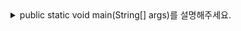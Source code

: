<details>
<summary>public static void main(String[] args)를 설명해주세요.</summary>
<br/>

- main <br/>
    JVM는 main이라는 이름이 붙은 메서드를 찾아 프로그램을 시작하도록 설계가 되어 있습니다.

- public <br/>
    JVM이 자바 프로그램을 시작하고 main 메서드를 실행하려는 시점은 아직 어떤 클래스도 로드되어 있지 않은 상태입니다. 가장 먼저 main 메서드가 어떤 클래스에 있는지 찾아서 해당 클래스를 찾아서 불러오는 과정이 필요합니다. 만약 main 함수에 public이 아닌 다른 접근제어가자 붙어 있다면, 아무런 클래스를 불러오지 못한 JVM은 접근 제약 때문에 main 메서드를 찾지 못합니다.

- static <br/>
    JVM이 자바 프로젝트 내에서 main 메서드를 발견하면, main 메서드가 들어있는 클래스를 로드하게 됩니다. 따로 인스턴스를 생성하는 과정을 거치지 않고, 클래스가 로드되면 곧바로 main 메서드를 사용하기 위해서 static이 필요합니다.

- void <br/>
    다른 모든 메서드가 실행을 마치면 main 메서드만 남게되고, main 메서드가 종료되면 그대로 프로그램도 종료됩니다. main 메서드가 어떤 결과값을 만들어 내든, 그걸 사용할 수가 없습니다. 결국 main 메서드는 반환값이 필요하지 않기 때문에 반환 타입을 void로 선언합니다. 

- String[] args <br/>
    프로그램 실행시 main에게 데이터를 넘겨주고 싶을 때를 위한 파라미터입니다.
    ```
    # 컴파일
    >> javac Example.java -encoding UTF-8

    # main함수에 aa, bb, cc를 String 배열 형태로 전달
    >> java Example aa bb cc
    ```

<br/>
</details>